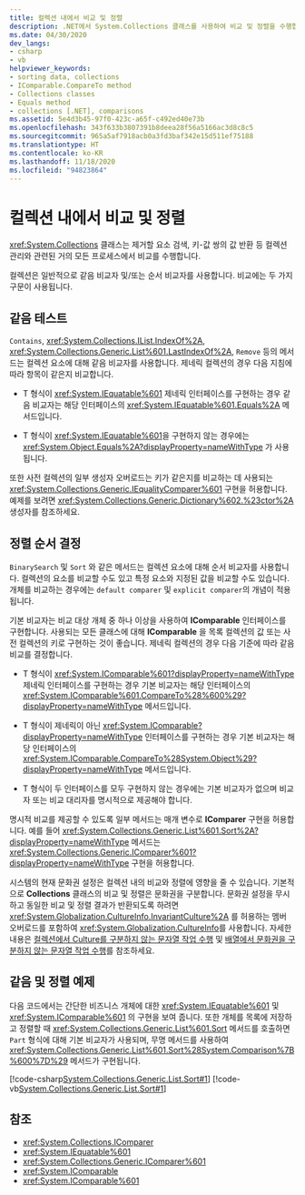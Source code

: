 ```yaml
---
title: 컬렉션 내에서 비교 및 정렬
description: .NET에서 System.Collections 클래스를 사용하여 비교 및 정렬을 수행합니다. 이를 통해 제거할 요소를 찾거나 키-값 쌍의 값을 반환할 수 있습니다.
ms.date: 04/30/2020
dev_langs:
- csharp
- vb
helpviewer_keywords:
- sorting data, collections
- IComparable.CompareTo method
- Collections classes
- Equals method
- collections [.NET], comparisons
ms.assetid: 5e4d3b45-97f0-423c-a65f-c492ed40e73b
ms.openlocfilehash: 343f633b3807391b8deea28f56a5166ac3d8c8c5
ms.sourcegitcommit: 965a5af7918acb0a3fd3baf342e15d511ef75188
ms.translationtype: HT
ms.contentlocale: ko-KR
ms.lasthandoff: 11/18/2020
ms.locfileid: "94823864"
---
```

# <a name="comparisons-and-sorts-within-collections"></a>컬렉션 내에서 비교 및 정렬

<xref:System.Collections> 클래스는 제거할 요소 검색, 키-값 쌍의 값 반환 등 컬렉션 관리와 관련된 거의 모든 프로세스에서 비교를 수행합니다.

컬렉션은 일반적으로 같음 비교자 및/또는 순서 비교자를 사용합니다. 비교에는 두 가지 구문이 사용됩니다.

<a name="BKMK_Checkingforequality"></a>
## <a name="check-for-equality"></a>같음 테스트

`Contains`, <xref:System.Collections.IList.IndexOf%2A>, <xref:System.Collections.Generic.List%601.LastIndexOf%2A>, `Remove` 등의 메서드는 컬렉션 요소에 대해 같음 비교자를 사용합니다. 제네릭 컬렉션의 경우 다음 지침에 따라 항목이 같은지 비교합니다.

- T 형식이 <xref:System.IEquatable%601> 제네릭 인터페이스를 구현하는 경우 같음 비교자는 해당 인터페이스의 <xref:System.IEquatable%601.Equals%2A> 메서드입니다.

- T 형식이 <xref:System.IEquatable%601>을 구현하지 않는 경우에는 <xref:System.Object.Equals%2A?displayProperty=nameWithType> 가 사용됩니다.

또한 사전 컬렉션의 일부 생성자 오버로드는 키가 같은지를 비교하는 데 사용되는 <xref:System.Collections.Generic.IEqualityComparer%601> 구현을 허용합니다. 예제를 보려면 <xref:System.Collections.Generic.Dictionary%602.%23ctor%2A> 생성자를 참조하세요.

<a name="BKMK_Determiningsortorder"></a>
## <a name="determine-sort-order"></a>정렬 순서 결정

`BinarySearch` 및 `Sort` 와 같은 메서드는 컬렉션 요소에 대해 순서 비교자를 사용합니다. 컬렉션의 요소를 비교할 수도 있고 특정 요소와 지정된 값을 비교할 수도 있습니다. 개체를 비교하는 경우에는 `default comparer` 및 `explicit comparer`의 개념이 적용됩니다.

기본 비교자는 비교 대상 개체 중 하나 이상을 사용하여 **IComparable** 인터페이스를 구현합니다. 사용되는 모든 클래스에 대해 **IComparable** 을 목록 컬렉션의 값 또는 사전 컬렉션의 키로 구현하는 것이 좋습니다. 제네릭 컬렉션의 경우 다음 기준에 따라 같음 비교를 결정합니다.

- T 형식이 <xref:System.IComparable%601?displayProperty=nameWithType> 제네릭 인터페이스를 구현하는 경우 기본 비교자는 해당 인터페이스의 <xref:System.IComparable%601.CompareTo%28%600%29?displayProperty=nameWithType> 메서드입니다.

- T 형식이 제네릭이 아닌 <xref:System.IComparable?displayProperty=nameWithType> 인터페이스를 구현하는 경우 기본 비교자는 해당 인터페이스의 <xref:System.IComparable.CompareTo%28System.Object%29?displayProperty=nameWithType> 메서드입니다.

- T 형식이 두 인터페이스를 모두 구현하지 않는 경우에는 기본 비교자가 없으며 비교자 또는 비교 대리자를 명시적으로 제공해야 합니다.

명시적 비교를 제공할 수 있도록 일부 메서드는 매개 변수로 **IComparer** 구현을 허용합니다. 예를 들어 <xref:System.Collections.Generic.List%601.Sort%2A?displayProperty=nameWithType> 메서드는 <xref:System.Collections.Generic.IComparer%601?displayProperty=nameWithType> 구현을 허용합니다.

시스템의 현재 문화권 설정은 컬렉션 내의 비교와 정렬에 영향을 줄 수 있습니다. 기본적으로 **Collections** 클래스의 비교 및 정렬은 문화권을 구분합니다. 문화권 설정을 무시하고 동일한 비교 및 정렬 결과가 반환되도록 하려면 <xref:System.Globalization.CultureInfo.InvariantCulture%2A> 를 허용하는 멤버 오버로드를 포함하여 <xref:System.Globalization.CultureInfo>를 사용합니다. 자세한 내용은 [컬렉션에서 Culture를 구분하지 않는 문자열 작업 수행](../globalization-localization/performing-culture-insensitive-string-operations-in-collections.md) 및 [배열에서 문화권을 구분하지 않는 문자열 작업 수행](../globalization-localization/performing-culture-insensitive-string-operations-in-arrays.md)를 참조하세요.

<a name="BKMK_Equalityandsortexample"></a>
## <a name="equality-and-sort-example"></a>같음 및 정렬 예제

다음 코드에서는 간단한 비즈니스 개체에 대한 <xref:System.IEquatable%601> 및 <xref:System.IComparable%601> 의 구현을 보여 줍니다. 또한 개체를 목록에 저장하고 정렬할 때 <xref:System.Collections.Generic.List%601.Sort> 메서드를 호출하면 `Part` 형식에 대해 기본 비교자가 사용되며, 무명 메서드를 사용하여 <xref:System.Collections.Generic.List%601.Sort%28System.Comparison%7B%600%7D%29> 메서드가 구현됩니다.

[!code-csharp[System.Collections.Generic.List.Sort#1](../../../samples/snippets/csharp/VS_Snippets_CLR_System/system.collections.generic.list.sort/cs/program.cs#1)]
[!code-vb[System.Collections.Generic.List.Sort#1](../../../samples/snippets/visualbasic/VS_Snippets_CLR_System/system.collections.generic.list.sort/vb/module1.vb#1)]

## <a name="see-also"></a>참조

- <xref:System.Collections.IComparer>
- <xref:System.IEquatable%601>
- <xref:System.Collections.Generic.IComparer%601>
- <xref:System.IComparable>
- <xref:System.IComparable%601>
